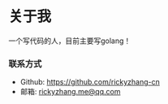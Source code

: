 # 关于我
一个写代码的人，目前主要写golang！

### 联系方式
+ Github: https://github.com/rickyzhang-cn
+ 邮箱: rickyzhang.me@qq.com